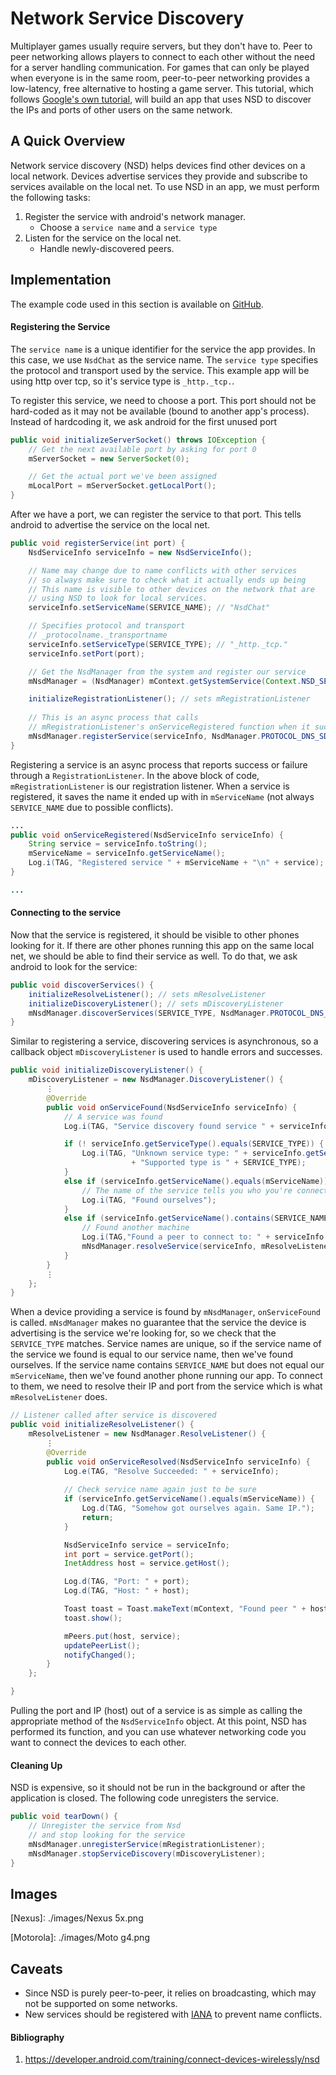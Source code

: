 # Network Service Discovery

Multiplayer games usually require servers, but they don't have to. Peer to peer networking allows players to connect to each other without the need for a server handling communication. For games that can only be played when everyone is in the same room, peer-to-peer networking provides a low-latency, free alternative to hosting a game server. This tutorial, which follows [Google's own tutorial](https://developer.android.com/training/connect-devices-wirelessly/index), will build an app that uses NSD to discover the IPs and ports of other users on the same network.



## A Quick Overview
Network service discovery (NSD) helps devices find other devices on a local network. Devices advertise services they provide and subscribe to services available on the local net. To use NSD in an app, we must perform the following tasks:
1. Register the service with android's network manager.
   - Choose a `service name` and a `service type`
2. Listen for the service on the local net.
   - Handle newly-discovered peers.

## Implementation

The example code used in this section is available on [GitHub](https://github.com/mattsoulanille/NSDExample).

#### Registering the Service
The `service name` is a unique identifier for the service the app provides. In this case, we use `NsdChat` as the service name. The `service type` specifies the protocol and transport used by the service. This example app will be using http over tcp, so it's service type is `_http._tcp.`.

To register this service, we need to choose a port. This port should not be hard-coded as it may not be available (bound to another app's process). Instead of hardcoding it, we ask android for the first unused port 
```java
public void initializeServerSocket() throws IOException {
    // Get the next available port by asking for port 0
    mServerSocket = new ServerSocket(0);

    // Get the actual port we've been assigned
    mLocalPort = mServerSocket.getLocalPort();
}
```

After we have a port, we can register the service to that port. This tells android to advertise the service on the local net. 

```java
public void registerService(int port) {
    NsdServiceInfo serviceInfo = new NsdServiceInfo();

    // Name may change due to name conflicts with other services
    // so always make sure to check what it actually ends up being
    // This name is visible to other devices on the network that are
    // using NSD to look for local services.
    serviceInfo.setServiceName(SERVICE_NAME); // "NsdChat"

    // Specifies protocol and transport
    // _protocolname._transportname
    serviceInfo.setServiceType(SERVICE_TYPE); // "_http._tcp."
    serviceInfo.setPort(port);

    // Get the NsdManager from the system and register our service
    mNsdManager = (NsdManager) mContext.getSystemService(Context.NSD_SERVICE);

    initializeRegistrationListener(); // sets mRegistrationListener
    
    // This is an async process that calls
    // mRegistrationListener's onServiceRegistered function when it succeeds
    mNsdManager.registerService(serviceInfo, NsdManager.PROTOCOL_DNS_SD, mRegistrationListener);
}
```
Registering a service is an async process that reports success or failure through a `RegistrationListener`. In the above block of code, `mRegistrationListener` is our registration listener. When a service is registered, it saves the name it ended up with in `mServiceName` (not always `SERVICE_NAME` due to possible conflicts).
```java
...
public void onServiceRegistered(NsdServiceInfo serviceInfo) {
    String service = serviceInfo.toString();
    mServiceName = serviceInfo.getServiceName();
    Log.i(TAG, "Registered service " + mServiceName + "\n" + service);
}

...
```
#### Connecting to the service
Now that the service is registered, it should be visible to other phones looking for it. If there are other phones running this app on the same local net, we should be able to find their service as well. To do that, we ask android to look for the service:
```java
public void discoverServices() {
    initializeResolveListener(); // sets mResolveListener
    initializeDiscoveryListener(); // sets mDiscoveryListener
    mNsdManager.discoverServices(SERVICE_TYPE, NsdManager.PROTOCOL_DNS_SD, mDiscoveryListener);
}
```
Similar to registering a service, discovering services is asynchronous, so a callback object `mDiscoveryListener` is used to handle errors and successes.
```java
public void initializeDiscoveryListener() {
    mDiscoveryListener = new NsdManager.DiscoveryListener() {
        ⋮         
        @Override
        public void onServiceFound(NsdServiceInfo serviceInfo) {
            // A service was found
            Log.i(TAG, "Service discovery found service " + serviceInfo);

            if (! serviceInfo.getServiceType().equals(SERVICE_TYPE)) {
                Log.i(TAG, "Unknown service type: " + serviceInfo.getServiceType() + "\n"
                           + "Supported type is " + SERVICE_TYPE);
            }
            else if (serviceInfo.getServiceName().equals(mServiceName)) {
                // The name of the service tells you who you're connecting to.
                Log.i(TAG, "Found ourselves");
            }
            else if (serviceInfo.getServiceName().contains(SERVICE_NAME)) {
                // Found another machine
                Log.i(TAG,"Found a peer to connect to: " + serviceInfo.getServiceName());
                mNsdManager.resolveService(serviceInfo, mResolveListener);
            }
        }
        ⋮
    };
}
```
When a device providing a service is found by `mNsdManager`, `onServiceFound` is called. `mNsdManager` makes no guarantee that the service the device is advertising is the service we're looking for, so we check that the `SERVICE_TYPE` matches. Service names are unique, so if the service name of the service we found is equal to our service name, then we've found ourselves. If the service name contains `SERVICE_NAME` but does not equal our `mServiceName`, then we've found another phone running our app. To connect to them, we need to resolve their IP and port from the service which is what `mResolveListener` does.
```java
// Listener called after service is discovered
public void initializeResolveListener() {
    mResolveListener = new NsdManager.ResolveListener() {
        ⋮
        @Override
        public void onServiceResolved(NsdServiceInfo serviceInfo) {
            Log.e(TAG, "Resolve Succeeded: " + serviceInfo);
            
			// Check service name again just to be sure
            if (serviceInfo.getServiceName().equals(mServiceName)) {
                Log.d(TAG, "Somehow got ourselves again. Same IP.");
                return;
            }

            NsdServiceInfo service = serviceInfo;
            int port = service.getPort();
            InetAddress host = service.getHost();

            Log.d(TAG, "Port: " + port);
            Log.d(TAG, "Host: " + host);

            Toast toast = Toast.makeText(mContext, "Found peer " + host, Toast.LENGTH_SHORT);
            toast.show();

            mPeers.put(host, service);
            updatePeerList();
            notifyChanged();
        }
    };

}
```
Pulling the port and IP (host) out of a service is as simple as calling the appropriate method of the `NsdServiceInfo` object. At this point, NSD has performed its function, and you can use whatever networking code you want to connect the devices to each other.


#### Cleaning Up

NSD is expensive, so it should not be run in the background or after the application is closed. The following code unregisters the service.
```java
public void tearDown() {
	// Unregister the service from Nsd
	// and stop looking for the service
	mNsdManager.unregisterService(mRegistrationListener);
	mNsdManager.stopServiceDiscovery(mDiscoveryListener);
}
```




## Images

[Nexus]: ./images/Nexus 5x.png

[Motorola]: ./images/Moto g4.png





## Caveats
* Since NSD is purely peer-to-peer, it relies on broadcasting, which may not be supported on some networks. 
* New services should be registered with [IANA](http://www.iana.org/assignments/service-names-port-numbers/service-names-port-numbers.xml) to prevent name conflicts.





#### Bibliography
1. https://developer.android.com/training/connect-devices-wirelessly/nsd
